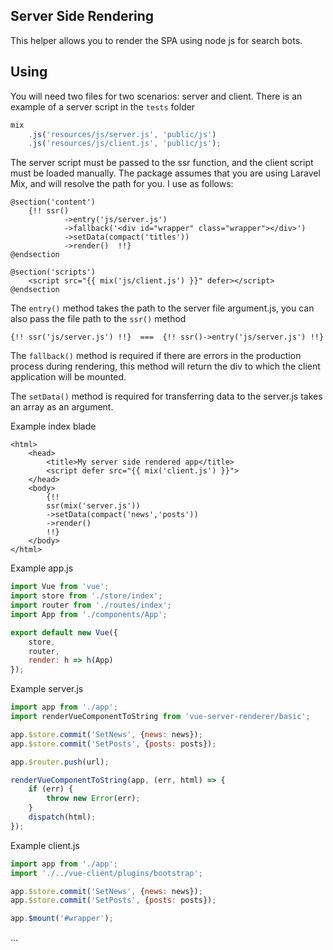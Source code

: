 ## Server Side Rendering 
This helper allows you to render the SPA using node js for search bots.

## Using
You will need two files for two scenarios: server and client.
There is an example of a server script in the `tests` folder

```js
mix
    .js('resources/js/server.js', 'public/js')
    .js('resources/js/client.js', 'public/js');
```

The server script must be passed to the ssr function, and the client script must be loaded manually. The package assumes that you are using Laravel Mix, and will resolve the path for you. I use as follows:

```blade
@section('content')
    {!! ssr()
            ->entry('js/server.js')
            ->fallback('<div id="wrapper" class="wrapper"></div>')
            ->setData(compact('titles'))
            ->render()  !!}
@endsection

@section('scripts')
    <script src="{{ mix('js/client.js') }}" defer></script>
@endsection
```

The `entry()` method takes the path to the server file argument.js, you can also pass the file path to the `ssr()` method
```blade
{!! ssr('js/server.js') !!}  ===  {!! ssr()->entry('js/server.js') !!} 
```

The `fallback()` method is required if there are errors in the production process during rendering, this method will return the div to which the client application will be mounted.

The `setData()` method is required for transferring data to the server.js takes an array as an argument.

Example index blade
```blade
<html>
    <head>
        <title>My server side rendered app</title>
        <script defer src="{{ mix('client.js') }}">
    </head>
    <body>
        {!! 
        ssr(mix('server.js'))
        ->setData(compact('news','posts'))
        ->render() 
        !!}
    </body>
</html>
```

Example app.js
```js
import Vue from 'vue';
import store from './store/index';
import router from './routes/index';
import App from './components/App';

export default new Vue({
    store,
    router,
    render: h => h(App)
});
```

Example server.js
```js
import app from './app';
import renderVueComponentToString from 'vue-server-renderer/basic';

app.$store.commit('SetNews', {news: news});
app.$store.commit('SetPosts', {posts: posts});

app.$router.push(url);

renderVueComponentToString(app, (err, html) => {
    if (err) {
        throw new Error(err);
    }
    dispatch(html);
});
```

Example client.js
```js
import app from './app';
import './../vue-client/plugins/bootstrap';

app.$store.commit('SetNews', {news: news});
app.$store.commit('SetPosts', {posts: posts});

app.$mount('#wrapper');
```

...
